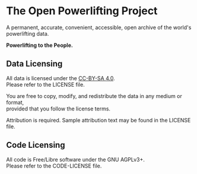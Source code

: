 # The Open Powerlifting Project

A permanent, accurate, convenient, accessible, open archive of the world's powerlifting data.

**Powerlifting to the People.**

## Data Licensing

All data is licensed under the <a href="http://creativecommons.org/licenses/by-sa/4.0/">CC-BY-SA 4.0</a>.<br/>
Please refer to the LICENSE file.

You are free to copy, modify, and redistribute the data in any medium or format,<br/>
provided that you follow the license terms.

Attribution is required. Sample attribution text may be found in the LICENSE file.

## Code Licensing

All code is Free/Libre software under the GNU AGPLv3+.<br/>
Please refer to the CODE-LICENSE file.
